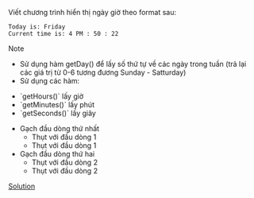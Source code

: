 Viết chương trình hiển thị ngày giờ theo format sau:
```
Today is: Friday
Current time is: 4 PM : 50 : 22
```
Note
- Sử dụng hàm getDay() để lấy số thứ tự về các ngày trong tuần (trả lại các giá trị từ 0-6 tương đương Sunday - Satturday)
- Sử dụng các hàm:
<ul>
<li>`getHours()` lấy giờ </li>
<li>`getMinutes()` lấy phút </li>
<li>`getSeconds()` lấy giây </li>
</ul>  

- Gạch đầu dòng thứ nhất
  <ul>
  <li>Thụt với đầu dòng 1</li>
  <li>Thụt với đầu dòng 1</li>
  </ul>
- Gạch đầu dòng thứ hai
  <ul>
  <li>Thụt với đầu dòng 2</li>
  <li>Thụt với đầu dòng 2</li>
  </ul>


[Solution](https://github.com/huytm/Javascript/blob/master/solution1.html)
